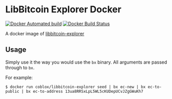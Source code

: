 # LibBitcoin Explorer Docker

[![Docker Automated build](https://img.shields.io/docker/automated/coblox/libbitcoin-explorer.svg)](https://hub.docker.com/r/coblox/libbitcoin-explorer/)
[![Docker Build Status](https://img.shields.io/docker/build/coblox/libbitcoin-explorer.svg)](https://hub.docker.com/r/coblox/libbitcoin-explorer/)

A docker image of [libbitcoin-explorer](https://github.com/libbitcoin/libbitcoin-explorer)

## Usage

Simply use it the way you would use the `bx` binary. All arguments are passed through to `bx`.

For example:

`$ docker run coblox/libbitcoin-explorer seed | bx ec-new | bx ec-to-public | bx ec-to-address
13ua8RRSxLpL5WL5cKUDepUCvJZgGWuKh7`